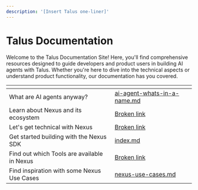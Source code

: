 ```yaml
---
description: '[Insert Talus one-liner]'
---
```


# Talus Documentation

Welcome to the Talus Documentation Site! Here, you'll find comprehensive resources designed to guide developers and product users in building AI agents with Talus. Whether you're here to dive into the technical aspects or understand product functionality, our documentation has you covered.

<table data-view="cards"><thead><tr><th></th><th data-type="content-ref"></th></tr></thead><tbody><tr><td>What are AI agents anyway?</td><td><a href="talus-overview/ai-agent-whats-in-a-name.md">ai-agent-whats-in-a-name.md</a></td></tr><tr><td>Learn about Nexus and its ecosystem</td><td><a href="broken-reference">Broken link</a></td></tr><tr><td>Let's get technical with Nexus</td><td><a href="broken-reference">Broken link</a></td></tr><tr><td>Get started building with the Nexus SDK</td><td><a href="nexus-sdk/index.md">index.md</a></td></tr><tr><td>Find out which Tools are available in Nexus</td><td><a href="broken-reference">Broken link</a></td></tr><tr><td>Find inspiration with some Nexus Use Cases</td><td><a href="products/nexus-use-cases.md">nexus-use-cases.md</a></td></tr></tbody></table>

